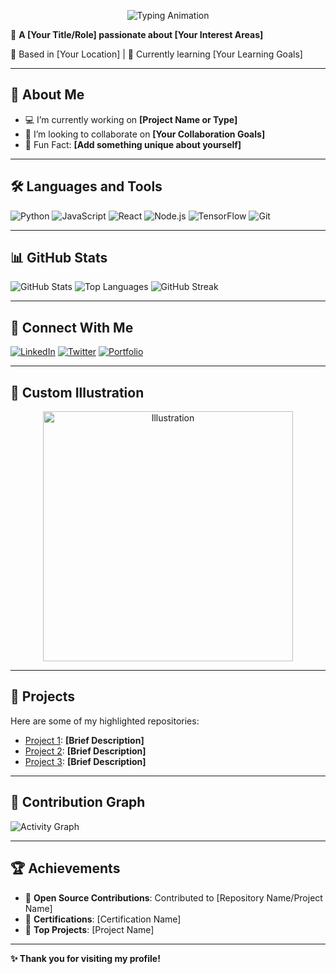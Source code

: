 <p align="center">
  <img src="https://readme-typing-svg.herokuapp.com?font=Fira+Code&size=25&duration=4000&pause=500&color=2190e4&center=true&vCenter=true&width=435&lines=%F0%9F%91%8B+Hi,+I'm+Sahan+Udayanga!;Welcome+to+my+GitHub+Profile!" alt="Typing Animation" />  
</p>

🌟 **A [Your Title/Role] passionate about [Your Interest Areas]**

📍 Based in [Your Location] | 🌱 Currently learning [Your Learning Goals]

---

## 📌 About Me

- 💻 I’m currently working on **[Project Name or Type]**
- 🚀 I’m looking to collaborate on **[Your Collaboration Goals]**
- 🎯 Fun Fact: **[Add something unique about yourself]**

---

## 🛠️ Languages and Tools

![Python](https://img.shields.io/badge/Python-3776AB?style=for-the-badge&logo=python&logoColor=white)
![JavaScript](https://img.shields.io/badge/JavaScript-F7DF1E?style=for-the-badge&logo=javascript&logoColor=black)
![React](https://img.shields.io/badge/React-61DAFB?style=for-the-badge&logo=react&logoColor=black)
![Node.js](https://img.shields.io/badge/Node.js-339933?style=for-the-badge&logo=node.js&logoColor=white)
![TensorFlow](https://img.shields.io/badge/TensorFlow-FF6F00?style=for-the-badge&logo=tensorflow&logoColor=white)
![Git](https://img.shields.io/badge/Git-F05032?style=for-the-badge&logo=git&logoColor=white)

---

## 📊 GitHub Stats

![GitHub Stats](https://github-readme-stats.vercel.app/api?username=YourUsername&show_icons=true&theme=cobalt)
![Top Languages](https://github-readme-stats.vercel.app/api/top-langs/?username=YourUsername&layout=compact&theme=cobalt)
![GitHub Streak](https://github-readme-streak-stats.herokuapp.com?user=YourUsername&theme=cobalt)


---

## 🔗 Connect With Me

[![LinkedIn](https://img.shields.io/badge/LinkedIn-0077B5?style=for-the-badge&logo=linkedin&logoColor=white)](https://linkedin.com/in/yourusername)
[![Twitter](https://img.shields.io/badge/Twitter-1DA1F2?style=for-the-badge&logo=twitter&logoColor=white)](https://twitter.com/yourusername)
[![Portfolio](https://img.shields.io/badge/Portfolio-FF5722?style=for-the-badge&logo=google-chrome&logoColor=white)](https://yourportfolio.com)

---

## 🎨 Custom Illustration
<p align="center">
  <img src="https://undraw.co/api/illustrations/random-id" alt="Illustration" width="400"/>
</p>

---

## 🚀 Projects

Here are some of my highlighted repositories:
- [Project 1](https://github.com/YourUsername/Project1): **[Brief Description]**
- [Project 2](https://github.com/YourUsername/Project2): **[Brief Description]**
- [Project 3](https://github.com/YourUsername/Project3): **[Brief Description]**

---

## 🌱 Contribution Graph
![Activity Graph](https://github-readme-activity-graph.cyclic.app/graph?username=YourUsername&theme=react-dark)

---

## 🏆 Achievements

- 🌟 **Open Source Contributions**: Contributed to [Repository Name/Project Name]
- 🏅 **Certifications**: [Certification Name]
- 🥇 **Top Projects**: [Project Name]

---

**✨ Thank you for visiting my profile!**
